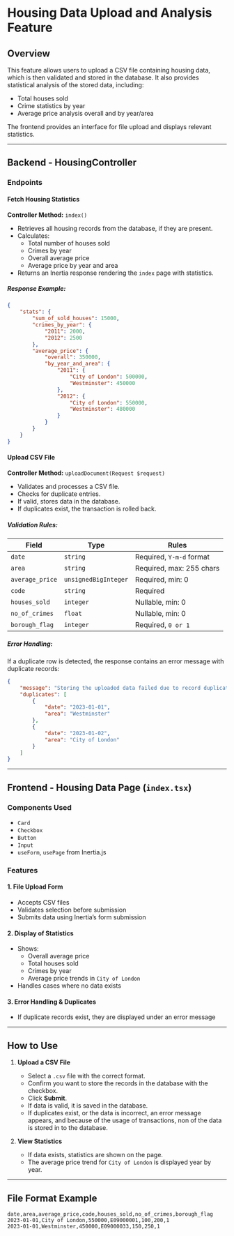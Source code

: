 # Housing Data Upload and Analysis Feature

## Overview

This feature allows users to upload a CSV file containing housing data, which is then validated and stored in the
database. It also provides statistical analysis of the stored data, including:

- Total houses sold
- Crime statistics by year
- Average price analysis overall and by year/area

The frontend provides an interface for file upload and displays relevant statistics.

---

## Backend - HousingController

### **Endpoints**

#### Fetch Housing Statistics

**Controller Method:** `index()`

- Retrieves all housing records from the database, if they are present.
- Calculates:
    - Total number of houses sold
    - Crimes by year
    - Overall average price
    - Average price by year and area
- Returns an Inertia response rendering the `index` page with statistics.

##### **Response Example:**

```json
{
    "stats": {
        "sum_of_sold_houses": 15000,
        "crimes_by_year": {
            "2011": 2000,
            "2012": 2500
        },
        "average_price": {
            "overall": 350000,
            "by_year_and_area": {
                "2011": {
                    "City of London": 500000,
                    "Westminster": 450000
                },
                "2012": {
                    "City of London": 550000,
                    "Westminster": 480000
                }
            }
        }
    }
}
```

#### Upload CSV File

**Controller Method:** `uploadDocument(Request $request)`

- Validates and processes a CSV file.
- Checks for duplicate entries.
- If valid, stores data in the database.
- If duplicates exist, the transaction is rolled back.

##### **Validation Rules:**

| Field           | Type                 | Rules                    |
|-----------------|----------------------|--------------------------|
| `date`          | `string`             | Required, `Y-m-d` format |
| `area`          | `string`             | Required, max: 255 chars |
| `average_price` | `unsignedBigInteger` | Required, min: 0         |
| `code`          | `string`             | Required                 |
| `houses_sold`   | `integer`            | Nullable, min: 0         |
| `no_of_crimes`  | `float`              | Nullable, min: 0         |
| `borough_flag`  | `integer`            | Required, `0 or 1`       |

##### **Error Handling:**

If a duplicate row is detected, the response contains an error message with duplicate records:

```json
{
    "message": "Storing the uploaded data failed due to record duplication.",
    "duplicates": [
        {
            "date": "2023-01-01",
            "area": "Westminster"
        },
        {
            "date": "2023-01-02",
            "area": "City of London"
        }
    ]
}
```

---

## Frontend - Housing Data Page (`index.tsx`)

### **Components Used**

- `Card`
- `Checkbox`
- `Button`
- `Input`
- `useForm`, `usePage` from Inertia.js

### **Features**

#### **1. File Upload Form**

- Accepts CSV files
- Validates selection before submission
- Submits data using Inertia’s form submission

#### **2. Display of Statistics**

- Shows:
    - Overall average price
    - Total houses sold
    - Crimes by year
    - Average price trends in `City of London`
- Handles cases where no data exists

#### **3. Error Handling & Duplicates**

- If duplicate records exist, they are displayed under an error message

---

## How to Use

1. **Upload a CSV File**

    - Select a `.csv` file with the correct format.
    - Confirm you want to store the records in the database with the checkbox.
    - Click **Submit**.
    - If data is valid, it is saved in the database.
    - If duplicates exist, or the data is incorrect, an error message appears, and because of the usage of transactions,
      non of the data is stored in to the database.

2. **View Statistics**

    - If data exists, statistics are shown on the page.
    - The average price trend for `City of London` is displayed year by year.

---

## File Format Example

```csv
date,area,average_price,code,houses_sold,no_of_crimes,borough_flag
2023-01-01,City of London,550000,E09000001,100,200,1
2023-01-01,Westminster,450000,E09000033,150,250,1
```
